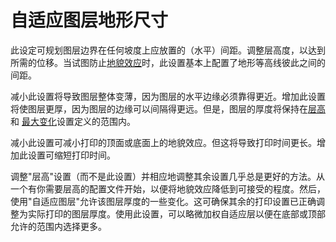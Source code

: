自适应图层地形尺寸
====
此设定可规划图层边界在任何坡度上应放置的（水平）间距。调整层高度，以达到所需的位移。当试图防止[地貌效应](../troubleshooting/topography.md)时，此设置基本上配置了地形等高线彼此之间的间距。

减小此设置将导致图层整体变薄，因为图层的水平边缘必须靠得更近。增加此设置将使图层更厚，因为图层的边缘可以间隔得更远。但是，图层的厚度将保持在[层高](../resolution/layer_height.md) 和 [最大变化](adaptive_layer_height_variation.md)设置定义的范围内。

减小此设置可减小打印的顶面或底面上的地貌效应。但这将导致打印时间更长。增加此设置可缩短打印时间。

调整"层高"设置（而不是此设置）并相应地调整其余设置几乎总是更好的方法。从一个有你需要层高的配置文件开始，以便将地貌效应降低到可接受的程度。然后，使用"自适应图层"允许该图层厚度的一些变化。这可确保其余的打印设置已正确调整为实际打印的图层厚度。使用此设置，可以略微加权自适应层以便在底部或顶部允许的范围内选择更多。
